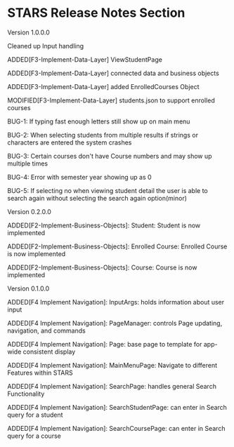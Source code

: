 # STARS Release Notes Section
Version 1.0.0.0

Cleaned up Input handling

ADDED[F3-Implement-Data-Layer] ViewStudentPage

ADDED[F3-Implement-Data-Layer] connected data and business objects

ADDED[F3-Implement-Data-Layer] added EnrolledCourses Object

MODIFIED[F3-Implement-Data-Layer] students.json to support enrolled courses

BUG-1: If typing fast enough letters still show up on main menu

BUG-2: When selecting students from multiple results if strings or characters are entered the system crashes

BUG-3: Certain courses don't have Course numbers and may show up multiple times

BUG-4: Error with semester year showing up as 0 

BUG-5: If selecting no when viewing student detail the user is able to search again without selecting the search again option(minor)

Version 0.2.0.0

ADDED[F2-Implement-Business-Objects]: Student: Student is now implemented

ADDED[F2-Implement-Business-Objects]: Enrolled Course: Enrolled Course is now implemented

ADDED[F2-Implement-Business-Objects]: Course: Course is now implemented

Version 0.1.0.0

ADDED[F4 Implement Navigation]: InputArgs: holds information about user input

ADDED[F4 Implement Navigation]: PageManager: controls Page updating, navigation, and commands

ADDED[F4 Implement Navigation]: Page: base page to template for app-wide consistent display

ADDED[F4 Implement Navigation]: MainMenuPage: Navigate to different Features within STARS

ADDED[F4 Implement Navigation]: SearchPage: handles general Search Functionality

ADDED[F4 Implement Navigation]: SearchStudentPage: can enter in Search query for a student

ADDED[F4 Implement Navigation]: SearchCoursePage: can enter in Search query for a course




